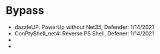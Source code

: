 # Bypass
 
- dazzleUP: PowerUp without Net35, Defender: 1/14/2021
- ConPtyShell_net4: Reverse PS Shell, Defener: 1/14/2021
- 
- 